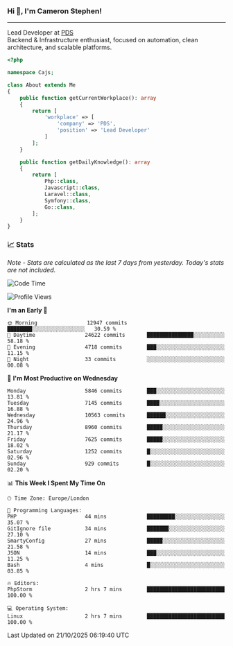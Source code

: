 ### Hi 👋, I'm Cameron Stephen!

---

Lead Developer at [PDS](https://prindatasolutions.co.uk)  
Backend & Infrastructure enthusiast, focused on automation, clean architecture, and scalable platforms.


```php
<?php

namespace Cajs;

class About extends Me
{
    public function getCurrentWorkplace(): array
    {
        return [
            'workplace' => [
                'company' => 'PDS',
                'position' => 'Lead Developer'
            ]
        ];
    }

    public function getDailyKnowledge(): array
    {
        return [
            Php::class,
            Javascript::class,
            Laravel::class,
            Symfony::class,
            Go::class,
        ];
    }
}
```

### 📈 Stats
<p><em>Note - Stats are calculated as the last 7 days from yesterday. Today's stats are not included.</em></p>


<!--START_SECTION:waka-->
![Code Time](http://img.shields.io/badge/Code%20Time-4%2C740%20hrs%201%20min-blue)

![Profile Views](http://img.shields.io/badge/Profile%20Views-0-blue)

**I'm an Early 🐤** 

```text
🌞 Morning                12947 commits       ████████░░░░░░░░░░░░░░░░░   30.59 % 
🌆 Daytime                24622 commits       ███████████████░░░░░░░░░░   58.18 % 
🌃 Evening                4718 commits        ███░░░░░░░░░░░░░░░░░░░░░░   11.15 % 
🌙 Night                  33 commits          ░░░░░░░░░░░░░░░░░░░░░░░░░   00.08 % 
```
📅 **I'm Most Productive on Wednesday** 

```text
Monday                   5846 commits        ███░░░░░░░░░░░░░░░░░░░░░░   13.81 % 
Tuesday                  7145 commits        ████░░░░░░░░░░░░░░░░░░░░░   16.88 % 
Wednesday                10563 commits       ██████░░░░░░░░░░░░░░░░░░░   24.96 % 
Thursday                 8960 commits        █████░░░░░░░░░░░░░░░░░░░░   21.17 % 
Friday                   7625 commits        █████░░░░░░░░░░░░░░░░░░░░   18.02 % 
Saturday                 1252 commits        █░░░░░░░░░░░░░░░░░░░░░░░░   02.96 % 
Sunday                   929 commits         █░░░░░░░░░░░░░░░░░░░░░░░░   02.20 % 
```


📊 **This Week I Spent My Time On** 

```text
🕑︎ Time Zone: Europe/London

💬 Programming Languages: 
PHP                      44 mins             █████████░░░░░░░░░░░░░░░░   35.07 % 
GitIgnore file           34 mins             ███████░░░░░░░░░░░░░░░░░░   27.10 % 
SmartyConfig             27 mins             █████░░░░░░░░░░░░░░░░░░░░   21.58 % 
JSON                     14 mins             ███░░░░░░░░░░░░░░░░░░░░░░   11.25 % 
Bash                     4 mins              █░░░░░░░░░░░░░░░░░░░░░░░░   03.85 % 

🔥 Editors: 
PhpStorm                 2 hrs 7 mins        █████████████████████████   100.00 % 

💻 Operating System: 
Linux                    2 hrs 7 mins        █████████████████████████   100.00 % 
```


 Last Updated on 21/10/2025 06:19:40 UTC
<!--END_SECTION:waka-->
